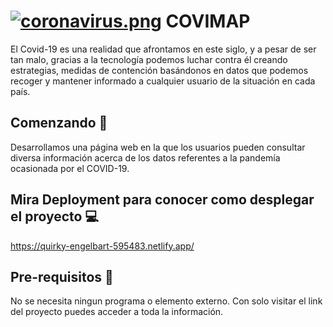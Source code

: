 # [![coronavirus.png](https://i.postimg.cc/7L3k0Chj/coronavirus.png)](https://postimg.cc/Ty3FX3rc) COVIMAP 

El Covid-19 es una realidad que afrontamos en este siglo, y a pesar de ser tan malo, gracias a la tecnología podemos luchar contra él creando estrategias, medidas de contención basándonos en datos que podemos recoger y mantener informado a cualquier usuario de la situación en cada país.

## Comenzando :rocket:
Desarrollamos una página web en la que los usuarios pueden consultar diversa información acerca de los datos referentes a la pandemía ocasionada por el COVID-19.

## Mira Deployment para conocer como desplegar el proyecto :computer:

https://quirky-engelbart-595483.netlify.app/

## Pre-requisitos :open_file_folder:
No se necesita ningun programa o elemento externo. Con solo visitar el link del proyecto puedes acceder a toda la información. 



